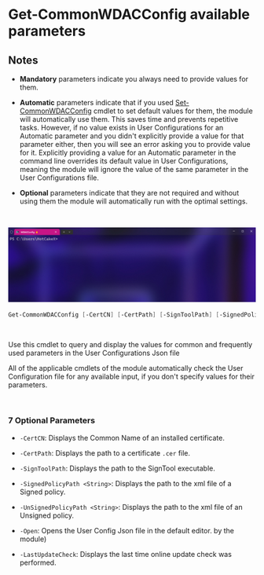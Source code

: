 # Get-CommonWDACConfig available parameters

## Notes

* **Mandatory** parameters indicate you always need to provide values for them.

* **Automatic** parameters indicate that if you used [Set-CommonWDACConfig](https://github.com/HotCakeX/Harden-Windows-Security/wiki/Set-CommonWDACConfig) cmdlet to set default values for them, the module will automatically use them. This saves time and prevents repetitive tasks. However, if no value exists in User Configurations for an Automatic parameter and you didn't explicitly provide a value for that parameter either, then you will see an error asking you to provide value for it. Explicitly providing a value for an Automatic parameter in the command line overrides its default value in User Configurations, meaning the module will ignore the value of the same parameter in the User Configurations file.

* **Optional** parameters indicate that they are not required and without using them the module will automatically run with the optimal settings.

<br>

![image](https://raw.githubusercontent.com/HotCakeX/.github/main/Pictures/Wiki%20APNGs/Get-CommonWDACConfig/Get-CommonWDACConfig.apng)

```powershell
Get-CommonWDACConfig [-CertCN] [-CertPath] [-SignToolPath] [-SignedPolicyPath] [-UnsignedPolicyPath] [-Open] [-LastUpdateCheck]
```

<br>

Use this cmdlet to query and display the values for common and frequently used parameters in the User Configurations Json file

All of the applicable cmdlets of the module automatically check the User Configuration file for any available input, if you don't specify values for their parameters.

<br>

### 7 Optional Parameters

* `-CertCN`: Displays the Common Name of an installed certificate.

* `-CertPath`: Displays the path to a certificate `.cer` file.

* `-SignToolPath`: Displays the path to the SignTool executable.

* `-SignedPolicyPath <String>`: Displays the path to the xml file of a Signed policy.

* `-UnSignedPolicyPath <String>`: Displays the path to the xml file of an Unsigned policy.

* `-Open`: Opens the User Config Json file in the default editor.
by the module)

* `-LastUpdateCheck`: Displays the last time online update check was performed.

<br>
